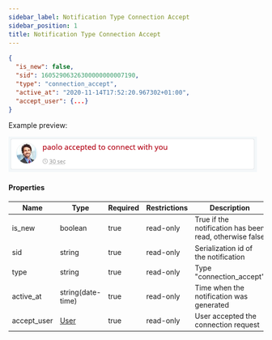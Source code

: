 ```yaml
---
sidebar_label: Notification Type Connection Accept
sidebar_position: 1
title: Notification Type Connection Accept
---
```


```json
{
  "is_new": false,
  "sid": 16052906326300000000007190,
  "type": "connection_accept",
  "active_at": "2020-11-14T17:52:20.967302+01:00",
  "accept_user": {...}
}
```

Example preview:

![Notification](/img/notification_types/accept_connection.png)

#### Properties

|Name|Type|Required|Restrictions|Description|
|---|---|---|---|---|
|is_new|boolean|true|read-only|True if the notification has been read, otherwise false|
|sid|string|true|read-only|Serialization id of the notification|
|type|string|true|read-only|Type "connection_accept"|
|active_at|string(date-time)|true|read-only|Time when the notification was generated|
|accept_user|[User](/docs/apireference/v2/schemas/user)|true|read-only|User accepted the connection request|
